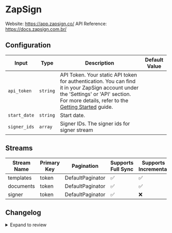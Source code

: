 # ZapSign
Website: https://app.zapsign.co/
API Reference: https://docs.zapsign.com.br/

## Configuration

| Input | Type | Description | Default Value |
|-------|------|-------------|---------------|
| `api_token` | `string` | API Token. Your static API token for authentication. You can find it in your ZapSign account under the &#39;Settings&#39; or &#39;API&#39; section. For more details, refer to the [Getting Started](https://docs.zapsign.com.br/english/getting-started#how-do-i-get-my-api-token) guide. |  |
| `start_date` | `string` | Start date.  |  |
| `signer_ids` | `array` | Signer IDs. The signer ids for signer stream |  |

## Streams
| Stream Name | Primary Key | Pagination | Supports Full Sync | Supports Incremental |
|-------------|-------------|------------|---------------------|----------------------|
| templates | token | DefaultPaginator | ✅ |  ✅  |
| documents | token | DefaultPaginator | ✅ |  ✅  |
| signer | token | DefaultPaginator | ✅ |  ❌  |

## Changelog

<details>
  <summary>Expand to review</summary>

| Version          | Date              | Pull Request | Subject        |
|------------------|-------------------|--------------|----------------|
| 0.0.7 | 2025-05-10 | [59999](https://github.com/airbytehq/airbyte/pull/59999) | Update dependencies |
| 0.0.6 | 2025-05-04 | [59551](https://github.com/airbytehq/airbyte/pull/59551) | Update dependencies |
| 0.0.5 | 2025-04-26 | [58947](https://github.com/airbytehq/airbyte/pull/58947) | Update dependencies |
| 0.0.4 | 2025-04-19 | [58552](https://github.com/airbytehq/airbyte/pull/58552) | Update dependencies |
| 0.0.3 | 2025-04-13 | [58037](https://github.com/airbytehq/airbyte/pull/58037) | Update dependencies |
| 0.0.2 | 2025-04-05 | [57383](https://github.com/airbytehq/airbyte/pull/57383) | Update dependencies |
| 0.0.1 | 2025-04-04 | [57008](https://github.com/airbytehq/airbyte/pull/57008) | Initial release by [@btkcodedev](https://github.com/btkcodedev) via Connector Builder |

</details>
